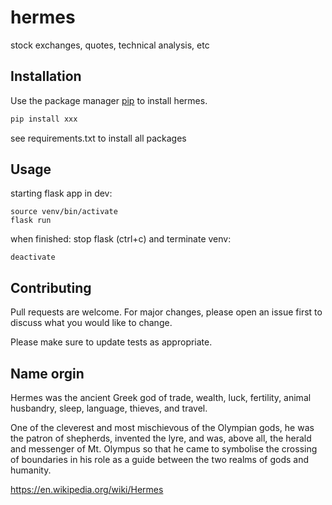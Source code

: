 # hermes
stock exchanges, quotes, technical analysis, etc

## Installation

Use the package manager [pip](https://pip.pypa.io/en/stable/) to install hermes.

```bash
pip install xxx
```
see requirements.txt to install all packages

## Usage

starting flask app in dev:
```
source venv/bin/activate
flask run
```

when finished: stop flask (ctrl+c) and terminate venv:
```
deactivate
```
## Contributing
Pull requests are welcome. For major changes, please open an issue first to discuss what you would like to change.

Please make sure to update tests as appropriate.

## Name orgin

Hermes was the ancient Greek god of trade, wealth, luck, fertility, animal husbandry, sleep, language, thieves, and travel. 

One of the cleverest and most mischievous of the Olympian gods, he was the patron of shepherds, invented the lyre, and was, above all, the herald and messenger of Mt. Olympus so that he came to symbolise the crossing of boundaries in his role as a guide between the two realms of gods and humanity.

https://en.wikipedia.org/wiki/Hermes
